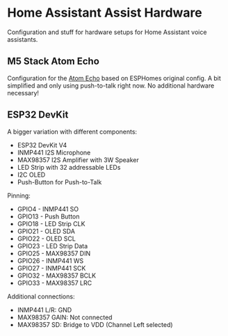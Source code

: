 # Home Assistant Assist Hardware

Configuration and stuff for hardware setups for Home Assistant voice assistants.

## M5 Stack Atom Echo

Configuration for the [Atom Echo](https://docs.m5stack.com/en/atom/atomecho) based on ESPHomes original config. A bit simplified and only using push-to-talk right now. No additional hardware necessary!

## ESP32 DevKit

A bigger variation with different components:

- ESP32 DevKit V4
- INMP441 I2S Microphone
- MAX98357 I2S Amplifier with 3W Speaker
- LED Strip with 32 addressable LEDs
- I2C OLED
- Push-Button for Push-to-Talk

Pinning:

- GPIO4 - INMP441 SO
- GPIO13 - Push Button
- GPIO18 - LED Strip CLK
- GPIO21 - OLED SDA
- GPIO22 - OLED SCL
- GPIO23 - LED Strip Data
- GPIO25 - MAX98357 DIN
- GPIO26 - INMP441 WS
- GPIO27 - INMP441 SCK
- GPIO32 - MAX98357 BCLK
- GPIO33 - MAX98357 LRC

Additional connections:

- INMP441 L/R: GND
- MAX98357 GAIN: Not connected
- MAX98357 SD: Bridge to VDD (Channel Left selected)
